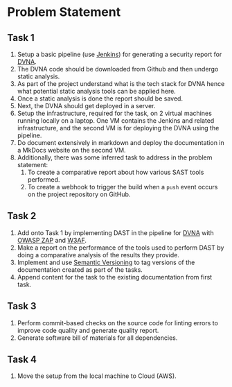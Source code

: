 # Problem Statement

## Task 1

1. Setup a basic pipeline (use [Jenkins](https://jenkins.io/)) for generating a security report for [DVNA](https://github.com/appsecco/dvna).
2. The DVNA code should be downloaded from Github and then undergo static analysis.
3. As part of the project understand what is the tech stack for DVNA hence what potential static analysis tools can be applied here.
4. Once a static analysis is done the report should be saved.
5. Next, the DVNA should get deployed in a server.
6. Setup the infrastructure, required for the task, on 2 virtual machines running locally on a laptop. One VM contains the Jenkins and related infrastructure, and the second VM is for deploying the DVNA using the pipeline.
7. Do document extensively in markdown and deploy the documentation in a MkDocs website on the second VM.
8. Additionally, there was some inferred task to address in the problem statement:
    1. To create a comparative report about how various SAST tools performed.
    2. To create a webhook to trigger the build when a `push` event occurs on the project repository on GitHub.

## Task 2

1. Add onto Task 1 by implementing DAST in the pipeline for [DVNA](https://github.com/appsecco/dvna) with [OWASP ZAP](https://www.zaproxy.org/) and [W3AF](http://w3af.org/).
2. Make a report on the performance of the tools used to perform DAST by doing a comparative analysis of the results they provide.
3. Implement and use [Semantic Versioning](https://semver.org/) to tag versions of the documentation created as part of the tasks.
4. Append content for the task to the existing documentation from first task.

## Task 3

1. Perform commit-based checks on the source code for linting errors to improve code quality and generate quality report.
2. Generate software bill of materials for all dependencies.

## Task 4

1. Move the setup from the local machine to Cloud (AWS).
